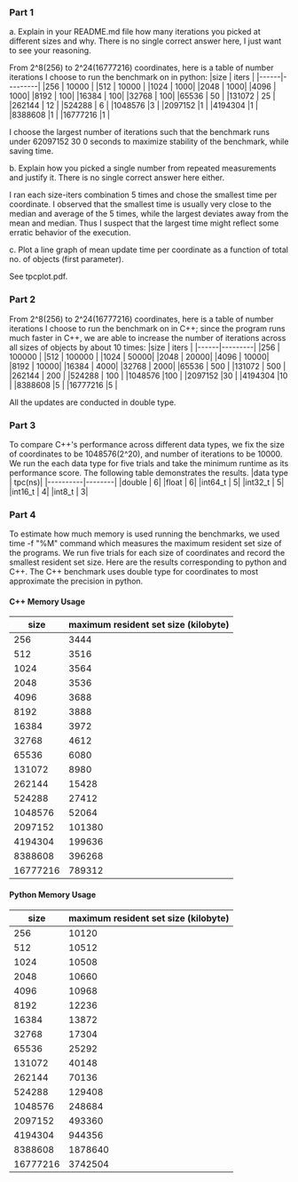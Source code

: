 ### Part 1
a. Explain in your README.md file how many iterations you picked at different sizes and why. There is no single correct answer here, I just want to see your reasoning.

From 2^8(256) to 2^24(16777216) coordinates, here is a table of number iterations I choose to run the benchmark on in python:
|size  |  iters  | 
|------|---------|
|256  |   10000 |
|512  |   10000 |
|1024  |  1000|
|2048 |   1000|
|4096  |  1000|
|8192   | 100|
|16384  | 100|
|32768  | 100|
|65536  | 50 |
|131072 | 25 |
|262144 | 12 |
|524288 | 6  |
|1048576 |3 |
|2097152 |1 |
|4194304 |1  |
|8388608 |1   |
|16777216 |1  |


I choose the largest number of iterations such that the benchmark runs under 62097152 30
0 seconds to maximize stability of the benchmark, while saving time.

b. Explain how you picked a single number from repeated measurements and justify it. There is no single correct answer here either.

I ran each size-iters combination 5 times and chose the smallest time per coordinate. I observed that the smallest time is usually very close to the median and average of the 5 times, while the largest deviates away from the mean and median. Thus I suspect that the largest time might reflect some erratic behavior of the execution.

c. Plot a line graph of mean update time per coordinate as a function of total no. of objects (first parameter).

See tpcplot.pdf.

### Part 2
From 2^8(256) to 2^24(16777216) coordinates, here is a table of number iterations I choose to run the benchmark on in C++; since the program runs much faster in C++, we are able to increase the number of iterations across all sizes of objects by about 10 times:
|size  |  iters  |
|------|---------| 
|256  |   100000 |
|512  |   100000 |
|1024  |  50000|
|2048 |   20000|
|4096  |  10000|
|8192   | 10000|
|16384  | 4000|
|32768  | 2000|
|65536  | 500 |
|131072 | 500 |
|262144 | 200 |
|524288 | 100  |
|1048576 |100 |
|2097152 |30 |
|4194304 |10  |
|8388608 |5   |
|16777216 |5  |

All the updates are conducted in double type.

### Part 3
To compare C++'s performance across different data types, we fix the size of coordinates to be 1048576(2^20), and number of iterations to be 10000. We run the each data type for five trials and take the minimum runtime as its performance score. The following table demonstrates the results.
|data type | tpc(ns)|
|----------|--------|
|double | 6|
|float | 6|
|int64_t | 5|
|int32_t | 5|
|int16_t | 4|
|int8_t | 3|

### Part 4
To estimate how much memory is used running the benchmarks, we used time -f "%M" command which measures the maximum resident set size of the programs. We run five trials for each size of coordinates and record the smallest resident set size. Here are the results corresponding to python and C++. The C++ benchmark uses double type for coordinates to most approximate the precision in python.
#### C++ Memory Usage
|size | maximum resident set size (kilobyte)|
|-----|-------------------------------------|
|256 | 3444|
|512 | 3516|
|1024| 3564|
|2048| 3536|
|4096| 3688|
|8192| 3888|
|16384| 3972|
|32768| 4612|
|65536| 6080|
|131072| 8980|
|262144| 15428|
|524288| 27412|
|1048576|52064|
|2097152|101380|
|4194304| 199636|
|8388608| 396268|
|16777216|789312|

#### Python Memory Usage
|size | maximum resident set size (kilobyte)|
|-----|-----------|
|256| 10120|
|512|10512|
|1024|10508|
|2048|10660|
|4096|10968|
|8192|12236|
|16384|13872|
|32768|17304|
|65536|25292|
|131072|40148|
|262144|70136|
|524288|129408|
|1048576|248684|
|2097152|493360|
|4194304|944356|
|8388608|1878640|
|16777216|3742504|

